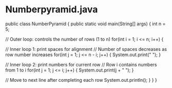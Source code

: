 # Numberpyramid.java
public class NumberPyramid {
  public static void main(String[] args) {
    int n = 5;
    
   // Outer loop: controls the number of rows (1 to n)
    for(int i = 1; i <= n; i++) {
      
   // Inner loop 1: print spaces for alignment
      // Number of spaces decreases as row number increases
      for(int j = 1; j <= n - i; j++) {
        System.out.print(" ");
      }
      
  // Inner loop 2: print numbers for current row
      // Row i contains numbers from 1 to i
      for(int j = 1; j <= i; j++) {
        System.out.print(j + " ");
      }
      
   // Move to next line after completing each row
      System.out.println();
    }
  }
}
